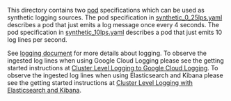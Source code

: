This directory contains two [pod](https://kubernetes.io/docs/user-guide/pods) specifications which can be used as synthetic
logging sources. The pod specification in [synthetic_0_25lps.yaml](synthetic_0_25lps.yaml)
describes a pod that just emits a log message once every 4 seconds. The pod specification in
[synthetic_10lps.yaml](synthetic_10lps.yaml)
describes a pod that just emits 10 log lines per second.

See [logging document](https://kubernetes.io/docs/user-guide/logging/) for more details about logging. To observe the ingested log lines when using Google Cloud Logging please see the getting
started instructions
at [Cluster Level Logging to Google Cloud Logging](https://kubernetes.io/docs/getting-started-guides/logging).
To observe the ingested log lines when using Elasticsearch and Kibana please see the getting
started instructions
at [Cluster Level Logging with Elasticsearch and Kibana](https://kubernetes.io/docs/getting-started-guides/logging-elasticsearch).
